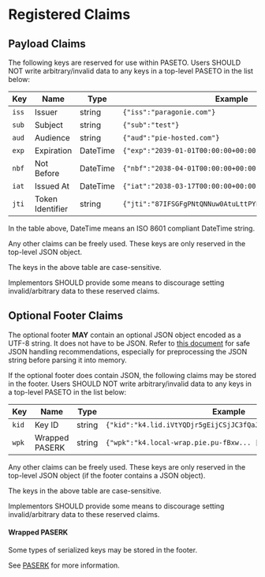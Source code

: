 # Registered Claims

## Payload Claims

The following keys are reserved for use within PASETO. Users SHOULD NOT write
arbitrary/invalid data to any keys in a top-level PASETO in the list below:

| Key   | Name             | Type     | Example                                                   |
| ----- | ---------------- | -------- | --------------------------------------------------------- |
| `iss` | Issuer           | string   | `{"iss":"paragonie.com"}`                                 |
| `sub` | Subject          | string   | `{"sub":"test"}`                                          |
| `aud` | Audience         | string   | `{"aud":"pie-hosted.com"}`                                |
| `exp` | Expiration       | DateTime | `{"exp":"2039-01-01T00:00:00+00:00"}`                     |
| `nbf` | Not Before       | DateTime | `{"nbf":"2038-04-01T00:00:00+00:00"}`                     |
| `iat` | Issued At        | DateTime | `{"iat":"2038-03-17T00:00:00+00:00"}`                     |
| `jti` | Token Identifier | string   | `{"jti":"87IFSGFgPNtQNNuw0AtuLttPYFfYwOkjhqdWcLoYQHvL"}`  |

In the table above, DateTime means an ISO 8601 compliant DateTime string.

Any other claims can be freely used. These keys are only reserved in the top-level
JSON object.

The keys in the above table are case-sensitive.

Implementors SHOULD provide some means to discourage setting invalid/arbitrary data
to these reserved claims.

## Optional Footer Claims

The optional footer **MAY** contain an optional JSON object encoded as a UTF-8 string.
It does not have to be JSON. Refer to [this document](01-Payload-Processing.md#optional-footer)
for safe JSON handling recommendations, especially for preprocessing the JSON string before
parsing it into memory.

If the optional footer does contain JSON, the following claims may be stored in the footer.
Users SHOULD NOT write arbitrary/invalid data to any keys in a top-level PASETO in the list below: 

| Key   | Name           | Type   | Example                                                         |
| ----- | -------------- | ------ | --------------------------------------------------------------- |
| `kid` | Key ID         | string | `{"kid":"k4.lid.iVtYQDjr5gEijCSjJC3fQaJm7nCeQSeaty0Jixy8dbsk"}` |
| `wpk` | Wrapped PASERK | string | `{"wpk":"k4.local-wrap.pie.pu-fBxw... [truncated] ...0eo8iCS"}` |

Any other claims can be freely used. These keys are only reserved in the top-level
JSON object (if the footer contains a JSON object).

The keys in the above table are case-sensitive.

Implementors SHOULD provide some means to discourage setting invalid/arbitrary data
to these reserved claims.

#### Wrapped PASERK

Some types of serialized keys may be stored in the footer.

See [PASERK](https://github.com/paseto-standard/paserk) for more information. 
